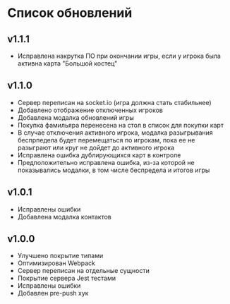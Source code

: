 # Список обновлений

## v1.1.1

- Исправлена накрутка ПО при окончании игры, если у игрока была активна карта "Большой костец"

## v1.1.0

- Сервер переписан на socket.io (игра должна стать стабильнее)
- Добавлено отображение отключенных игроков
- Добавлена модалка обновлений игры
- Покупка фамильяра перенесена на стол в список для покупки карт 
- В случае отключения активного игрока, модалка разыгрывания беспрпедела будет перемещаться по игрокам, пока ее не разыграют или круг не дойдет до активного игрока
- Исправлена ошибка дублирующихся карт в контроле
- Предположительно исправлена ошибка, из-за которой не показывались модалки, в том числе беспредела и итогов игры

## v1.0.1

- Исправлены ошибки
- Добавлена модалка контактов

## v1.0.0

- Улучшено покрытие типами
- Оптимизирован Webpack
- Сервер переписан на отдельные сущности
- Покрытие сервера Jest тестами
- Исправлены ошибки
- Добавлен pre-push хук
